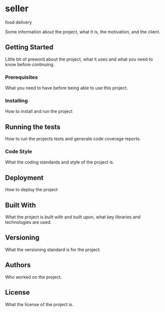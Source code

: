 # seller
food delivery



Some information about the project, what it is, the motivation, and the client.

## Getting Started

Little bit of preword about the project, what it uses and what you need to know before continuing. 

### Prerequisites

What you need to have before being able to use this project.

### Installing

How to install and run the project

## Running the tests

How to run the projects tests and generate code coverage reports.

### Code Style

What the coding standards and style of the project is. 

## Deployment

How to deploy the project

## Built With

What the project is built with and built upon, what key libraries and technologies are used. 

## Versioning

What the versioning standard is for the project. 

## Authors

Who worked on the project. 

## License

What the license of the project is.